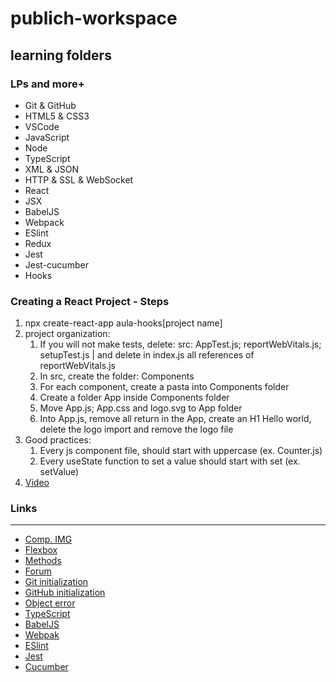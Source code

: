 # publich-workspace

## learning folders

### LPs and more+

- Git & GitHub
- HTML5 & CSS3
- VSCode
- JavaScript
- Node
- TypeScript
- XML & JSON
- HTTP & SSL & WebSocket
- React
- JSX
- BabelJS
- Webpack
- ESlint
- Redux
- Jest
- Jest-cucumber
- Hooks

### Creating a React Project - Steps

1. npx create-react-app aula-hooks[project name]
2. project organization:
    1. If you will not make tests, delete: src: AppTest.js; reportWebVitals.js; setupTest.js | and delete in index.js all references of reportWebVitals.js
	2. In src, create the folder: Components
	3. For each component, create a pasta into Components folder
	4. Create a folder App inside Components folder
	5. Move App.js; App.css and logo.svg to App folder
	6. Into App.js, remove all return in the App, create an H1 Hello world, delete the logo import and remove the logo file
3. Good practices:
   1. Every js component file, should start with uppercase (ex. Counter.js)
   2. Every useState function to set a value should start with set (ex. setValue)
4. [Video](https://www.youtube.com/watch?v=Cea1EsjoVPM)


### Links
****
- [Comp. IMG](https://tinypng.com/)
- [Flexbox](https://css-tricks.com/snippets/css/a-guide-to-flexbox/)
- [Methods](https://www.w3.org/)
- [Forum](https://stackoverflow.com/)
- [Git initialization](https://www.youtube.com/watch?v=73L35pATTv0)
- [GitHub initialization](https://www.youtube.com/watch?v=SX44xsh7J5A&feature=youtu.be)
- [Object error](https://developer.mozilla.org/pt-BR/docs/Web/JavaScript/Reference/Global_Objects/Error)
- [TypeScript](https://www.typescriptlang.org/)
- [BabelJS](https://babeljs.io/)
- [Webpak](https://webpack.js.org/)
- [ESlint](https://eslint.org/)
- [Jest](https://jestjs.io/)
- [Cucumber](https://cucumber.io/)

